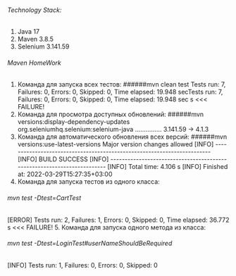 ###### Technology Stack:
1. Java 17
2. Maven 3.8.5
3. Selenium 3.141.59
###### Maven HomeWork
1. Команда для запуска всех тестов:
######mvn clean test
Tests run: 7, Failures: 0, Errors: 0, Skipped: 0, Time elapsed: 19.948 secTests run: 7, Failures: 0, Errors: 0, Skipped: 0, Time elapsed: 19.948 sec s <<< FAILURE!
2. Команда для просмотра доступных обновлений:
######mvn versions:display-dependency-updates
org.seleniumhq.selenium:selenium-java ............... 3.141.59 -> 4.1.3
3. Команда для автоматического обновления всех версий:
######mvn versions:use-latest-versions
Major version changes allowed
[INFO] ------------------------------------------------------------------------
[INFO] BUILD SUCCESS
[INFO] ------------------------------------------------------------------------
[INFO] Total time:  4.106 s
[INFO] Finished at: 2022-03-29T15:27:35+03:00
4. Команда для запуска тестов из одного класса:
###### mvn test -Dtest=CartTest
[ERROR] Tests run: 2, Failures: 1, Errors: 0, Skipped: 0, Time elapsed: 36.772 s <<< FAILURE!
5. Команда для запуска одного метода из класса:
###### mvn test -Dtest=LoginTest#userNameShouldBeRequired
[INFO] Tests run: 1, Failures: 0, Errors: 0, Skipped: 0
